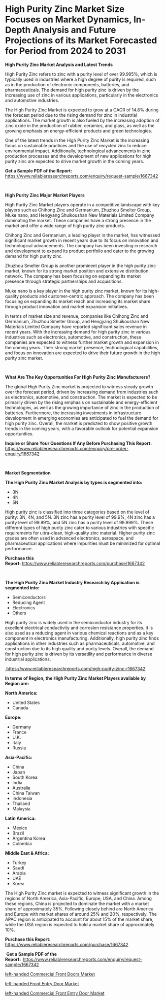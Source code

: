 <p><h1>High Purity Zinc Market Size Focuses on Market Dynamics, In-Depth Analysis and Future Projections of its Market Forecasted for Period from 2024 to 2031</h1></p><p><strong>High Purity Zinc Market Analysis and Latest Trends</strong></p>
<p><p>High Purity Zinc refers to zinc with a purity level of over 99.995%, which is typically used in industries where a high degree of purity is required, such as in the production of electronic components, batteries, and pharmaceuticals. The demand for high purity zinc is driven by the increasing use of zinc in various applications, particularly in the electronics and automotive industries.</p><p>The High Purity Zinc Market is expected to grow at a CAGR of 14.8% during the forecast period due to the rising demand for zinc in industrial applications. The market growth is also fueled by the increasing adoption of zinc oxide in the production of rubber, ceramics, and glass, as well as the growing emphasis on energy-efficient products and green technologies.</p><p>One of the latest trends in the High Purity Zinc Market is the increasing focus on sustainable practices and the use of recycled zinc to reduce environmental impact. Additionally, technological advancements in zinc production processes and the development of new applications for high purity zinc are expected to drive market growth in the coming years.</p></p>
<p><strong>Get a Sample PDF of the Report:&nbsp;</strong> <a href="https://www.reliableresearchreports.com/enquiry/request-sample/1667342">https://www.reliableresearchreports.com/enquiry/request-sample/1667342</a></p>
<p>&nbsp;</p>
<p><strong>High Purity Zinc Major Market Players</strong></p>
<p><p>High Purity Zinc Market players operate in a competitive landscape with key players such as Chihong Zinc and Germanium, Zhuzhou Smelter Group, Muke nano, and Hengyang Shuikoushan New Materials Limited Company dominating the market. These companies have a strong presence in the market and offer a wide range of high purity zinc products.</p><p>Chihong Zinc and Germanium, a leading player in the market, has witnessed significant market growth in recent years due to its focus on innovation and technological advancements. The company has been investing in research and development to expand its product portfolio and cater to the growing demand for high purity zinc.</p><p>Zhuzhou Smelter Group is another prominent player in the high purity zinc market, known for its strong market position and extensive distribution network. The company has been focusing on expanding its market presence through strategic partnerships and acquisitions.</p><p>Muke nano is a key player in the high purity zinc market, known for its high-quality products and customer-centric approach. The company has been focusing on expanding its market reach and increasing its market share through product innovation and market expansion initiatives.</p><p>In terms of market size and revenue, companies like Chihong Zinc and Germanium, Zhuzhou Smelter Group, and Hengyang Shuikoushan New Materials Limited Company have reported significant sales revenue in recent years. With the increasing demand for high purity zinc in various industries such as electronics, automotive, and construction, these companies are expected to witness further market growth and expansion in the coming years. Their strong market presence, technological capabilities, and focus on innovation are expected to drive their future growth in the high purity zinc market.</p></p>
<p>&nbsp;</p>
<p><strong>What Are The Key Opportunities For High Purity Zinc Manufacturers?</strong></p>
<p><p>The global High Purity Zinc market is projected to witness steady growth over the forecast period, driven by increasing demand from industries such as electronics, automotive, and construction. The market is expected to be primarily driven by the rising emphasis on sustainable and energy-efficient technologies, as well as the growing importance of zinc in the production of batteries. Furthermore, the increasing investments in infrastructure development in emerging economies are anticipated to fuel the demand for high purity zinc. Overall, the market is predicted to show positive growth trends in the coming years, with a favorable outlook for potential expansion opportunities.</p></p>
<p><strong>Inquire or Share Your Questions If Any Before Purchasing This Report:</strong> <a href="https://www.reliableresearchreports.com/enquiry/pre-order-enquiry/1667342">https://www.reliableresearchreports.com/enquiry/pre-order-enquiry/1667342</a></p>
<p>&nbsp;</p>
<p><strong>Market Segmentation</strong></p>
<p><strong>The High Purity Zinc Market Analysis by types is segmented into:</strong></p>
<p><ul><li>3N</li><li>4N</li><li>5N</li></ul></p>
<p><p>High purity zinc is classified into three categories based on the level of purity: 3N, 4N, and 5N. 3N zinc has a purity level of 99.9%, 4N zinc has a purity level of 99.99%, and 5N zinc has a purity level of 99.999%. These different types of high purity zinc cater to various industries with specific requirements for ultra-clean, high-quality zinc material. Higher purity zinc grades are often used in advanced electronics, aerospace, and pharmaceutical applications where impurities must be minimized for optimal performance.</p></p>
<p><strong>Purchase this Report:&nbsp;</strong><a href="https://www.reliableresearchreports.com/purchase/1667342">https://www.reliableresearchreports.com/purchase/1667342</a></p>
<p>&nbsp;</p>
<p><strong>The High Purity Zinc Market Industry Research by Application is segmented into:</strong></p>
<p><ul><li>Semiconductors</li><li>Reducing Agent</li><li>Electronics</li><li>Others</li></ul></p>
<p><p>High purity zinc is widely used in the semiconductor industry for its excellent electrical conductivity and corrosion resistance properties. It is also used as a reducing agent in various chemical reactions and as a key component in electronics manufacturing. Additionally, high purity zinc finds applications in other industries such as pharmaceuticals, automotive, and construction due to its high quality and purity levels. Overall, the demand for high purity zinc is driven by its versatility and performance in diverse industrial applications.</p></p>
<p><a href="https://www.reliableresearchreports.com/high-purity-zinc-r1667342">&nbsp;https://www.reliableresearchreports.com/high-purity-zinc-r1667342</a></p>
<p><strong>In terms of Region, the High Purity Zinc Market Players available by Region are:</strong></p>
<p>
    <p> <strong> North America: </strong>
        <ul>
            <li>United States</li>
            <li>Canada</li>
        </ul>
        </p> 
    <p> <strong> Europe: </strong>
        <ul>
            <li>Germany</li>
            <li>France</li>
            <li>U.K.</li>
            <li>Italy</li>
            <li>Russia</li>
        </ul>
        </p> 
    <p> <strong> Asia-Pacific: </strong>
        <ul>
            <li>China</li>
            <li>Japan</li>
            <li>South Korea</li>
            <li>India</li>
            <li>Australia</li>
            <li>China Taiwan</li>
            <li>Indonesia</li>
            <li>Thailand</li>
            <li>Malaysia</li>
        </ul>
        </p> 
    <p> <strong> Latin America: </strong>
        <ul>
            <li>Mexico</li>
            <li>Brazil</li>
            <li>Argentina Korea</li>
            <li>Colombia</li>
        </ul>
        </p> 
    <p> <strong> Middle East & Africa: </strong>
        <ul>
            <li>Turkey</li>
            <li>Saudi</li>
            <li>Arabia</li>
            <li>UAE</li>
            <li>Korea</li>
        </ul>
    </p>
    </p>
<p><p>The High Purity Zinc market is expected to witness significant growth in the regions of North America, Asia-Pacific, Europe, USA, and China. Among these regions, China is projected to dominate the market with a market share of approximately 35%. Following closely behind are North America and Europe with market shares of around 25% and 20%, respectively. The APAC region is anticipated to account for about 15% of the market share, while the USA region is expected to hold a market share of approximately 10%.</p></p>
<p><strong>Purchase this Report: </strong><a href="https://www.reliableresearchreports.com/purchase/1667342">https://www.reliableresearchreports.com/purchase/1667342</a></p>
<p>&nbsp;<strong>Get a Sample PDF of the Report:&nbsp;&nbsp;</strong><a href="https://www.reliableresearchreports.com/enquiry/request-sample/1667342">https://www.reliableresearchreports.com/enquiry/request-sample/1667342</a></p>
<p><strong></strong></p>
<p><p><a href="https://github.com/JermaineCrona2023/Market-Research-Report-List-2/blob/main/left-handed-commercial-front-doors-market.md">left-handed Commercial Front Doors Market</a></p><p><a href="https://github.com/ctanaka235/Market-Research-Report-List-1/blob/main/left-handed-front-entry-door-market.md">left-handed Front Entry Door Market</a></p><p><a href="https://github.com/fkhcgcyl33/Market-Research-Report-List-1/blob/main/left-handed-commercial-front-entry-door-market.md">left-handed Commercial Front Entry Door Market</a></p></p>